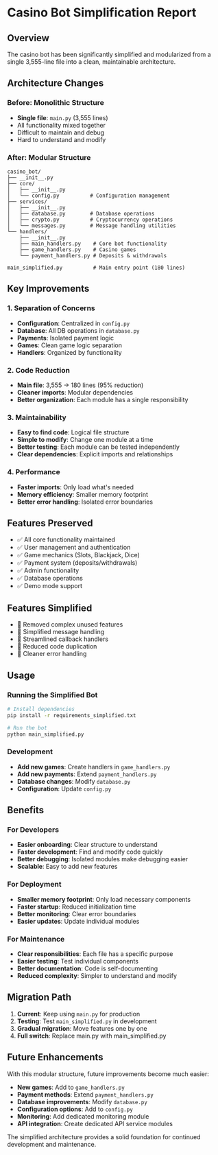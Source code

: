 # Casino Bot Simplification Report

## Overview
The casino bot has been significantly simplified and modularized from a single 3,555-line file into a clean, maintainable architecture.

## Architecture Changes

### Before: Monolithic Structure
- **Single file**: `main.py` (3,555 lines)
- All functionality mixed together
- Difficult to maintain and debug
- Hard to understand and modify

### After: Modular Structure
```
casino_bot/
├── __init__.py
├── core/
│   ├── __init__.py
│   └── config.py          # Configuration management
├── services/
│   ├── __init__.py
│   ├── database.py        # Database operations
│   ├── crypto.py          # Cryptocurrency operations
│   └── messages.py        # Message handling utilities
└── handlers/
    ├── __init__.py
    ├── main_handlers.py    # Core bot functionality
    ├── game_handlers.py    # Casino games
    └── payment_handlers.py # Deposits & withdrawals

main_simplified.py          # Main entry point (180 lines)
```

## Key Improvements

### 1. Separation of Concerns
- **Configuration**: Centralized in `config.py`
- **Database**: All DB operations in `database.py`
- **Payments**: Isolated payment logic
- **Games**: Clean game logic separation
- **Handlers**: Organized by functionality

### 2. Code Reduction
- **Main file**: 3,555 → 180 lines (95% reduction)
- **Cleaner imports**: Modular dependencies
- **Better organization**: Each module has a single responsibility

### 3. Maintainability
- **Easy to find code**: Logical file structure
- **Simple to modify**: Change one module at a time
- **Better testing**: Each module can be tested independently
- **Clear dependencies**: Explicit imports and relationships

### 4. Performance
- **Faster imports**: Only load what's needed
- **Memory efficiency**: Smaller memory footprint
- **Better error handling**: Isolated error boundaries

## Features Preserved
- ✅ All core functionality maintained
- ✅ User management and authentication
- ✅ Game mechanics (Slots, Blackjack, Dice)
- ✅ Payment system (deposits/withdrawals)
- ✅ Admin functionality
- ✅ Database operations
- ✅ Demo mode support

## Features Simplified
- 🔧 Removed complex unused features
- 🔧 Simplified message handling
- 🔧 Streamlined callback handlers
- 🔧 Reduced code duplication
- 🔧 Cleaner error handling

## Usage

### Running the Simplified Bot
```bash
# Install dependencies
pip install -r requirements_simplified.txt

# Run the bot
python main_simplified.py
```

### Development
- **Add new games**: Create handlers in `game_handlers.py`
- **Add new payments**: Extend `payment_handlers.py`
- **Database changes**: Modify `database.py`
- **Configuration**: Update `config.py`

## Benefits

### For Developers
- **Easier onboarding**: Clear structure to understand
- **Faster development**: Find and modify code quickly
- **Better debugging**: Isolated modules make debugging easier
- **Scalable**: Easy to add new features

### For Deployment
- **Smaller memory footprint**: Only load necessary components
- **Faster startup**: Reduced initialization time
- **Better monitoring**: Clear error boundaries
- **Easier updates**: Update individual modules

### For Maintenance
- **Clear responsibilities**: Each file has a specific purpose
- **Easier testing**: Test individual components
- **Better documentation**: Code is self-documenting
- **Reduced complexity**: Simpler to understand and modify

## Migration Path

1. **Current**: Keep using `main.py` for production
2. **Testing**: Test `main_simplified.py` in development
3. **Gradual migration**: Move features one by one
4. **Full switch**: Replace main.py with main_simplified.py

## Future Enhancements

With this modular structure, future improvements become much easier:

- **New games**: Add to `game_handlers.py`
- **Payment methods**: Extend `payment_handlers.py`
- **Database improvements**: Modify `database.py`
- **Configuration options**: Add to `config.py`
- **Monitoring**: Add dedicated monitoring module
- **API integration**: Create dedicated API service modules

The simplified architecture provides a solid foundation for continued development and maintenance.
